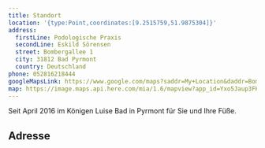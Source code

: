 ```yaml
---
title: Standort
location: '{type:Point,coordinates:[9.2515759,51.9875304]}'
address:
  firstLine: Podologische Praxis
  secondLine: Eskild Sörensen
  street: Bombergallee 1
  city: 31812 Bad Pyrmont
  country: Deutschland
phone: 052816218444
googleMapsLink: https://www.google.com/maps?saddr=My+Location&daddr=Bombergallee+1+31812+Bad+Pyrmont
map: https://image.maps.api.here.com/mia/1.6/mapview?app_id=Yxo5Jaup3FK4OcKI1dVN&app_code=wF15NPNC1c2Q1GvYHIUU4g&co=Germany&z=17&ci=Bad+Pyrmont&s=Bombergallee&n=1&h=720&w=1280&u=200
---
```


Seit April 2016 im Königen Luise Bad in Pyrmont</b> für Sie und Ihre
Füße.

<map-view :google="googleMapsLink" :map="map"></map-view>

## Adresse

<adress-view :address="address" :phone="phone"></adress-view>
